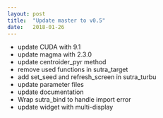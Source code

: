 ```yaml
---
layout: post
title:  "Update master to v0.5"
date:   2018-01-26
---
```

* update CUDA with 9.1
* update magma with 2.3.0
* update centroider_pyr method
* remove used functions in sutra_target
* add set_seed and refresh_screen in sutra_turbu
* update parameter files
* update documentation
* Wrap sutra_bind to handle import error
* update widget with multi-display
